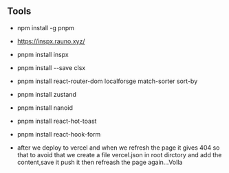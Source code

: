 ## Tools

- npm install -g pnpm
- https://inspx.rauno.xyz/
- pnpm install inspx
- pnpm install --save clsx
- pnpm install react-router-dom localforsge match-sorter sort-by
- pnpm install zustand
- pnpm install nanoid
- pnpm install react-hot-toast
- pnpm install react-hook-form

- after we deploy to vercel and when we refresh the page it gives 404 so that to avoid that we create a file vercel.json in root dirctory and add the content,save it push it then refreash the page again...Volla
